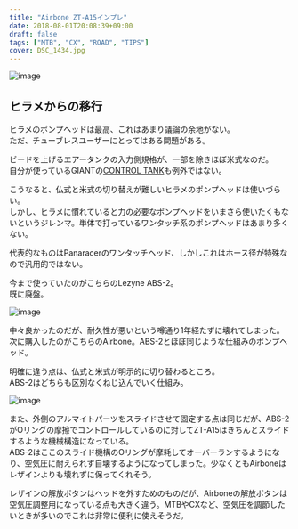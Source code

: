 ```yaml
---
title: "Airbone ZT-A15インプレ"
date: 2018-08-01T20:08:39+09:00
draft: false
tags: ["MTB", "CX", "ROAD", "TIPS"]
cover: DSC_1434.jpg
---
```


![image](DSC_1434.jpg)

## ヒラメからの移行

ヒラメのポンプヘッドは最高、これはあまり議論の余地がない。  
ただ、チューブレスユーザーにとってはある問題がある。

ビードを上げるエアータンクの入力側規格が、一部を除きほぼ米式なのだ。  
自分が使っているGIANTの[CONTROL TANK](https://www.giant.co.jp/giant18/acc_datail.php?p_id=A0000520)も例外ではない。

こうなると、仏式と米式の切り替えが難しいヒラメのポンプヘッドは使いづらい。  
しかし、ヒラメに慣れていると力の必要なポンプヘッドをいまさら使いたくもないというジレンマ。単体で打っているワンタッチ系のポンプヘッドはあまり多くない。

代表的なものはPanaracerのワンタッチヘッド、しかしこれはホース径が特殊なので汎用的ではない。

<LinkBox isAmazonLink url="https://www.amazon.co.jp/dp/B01EKOVX1G/" />

今まで使っていたのがこちらのLezyne ABS-2。  
既に廃盤。

![image](DSC_1433.jpg)

中々良かったのだが、耐久性が悪いという噂通り1年経たずに壊れてしまった。  
次に購入したのがこちらのAirbone。ABS-2とほぼ同じような仕組みのポンプヘッド。

<LinkBox isAmazonLink url="https://www.amazon.co.jp/dp/B072LTF86P/" />

明確に違う点は、仏式と米式が明示的に切り替わるところ。  
ABS-2はどちらも区別なくねじ込んでいく仕組み。

![image](DSC_1431.jpg)

また、外側のアルマイトパーツをスライドさせて固定する点は同じだが、ABS-2がOリングの摩擦でコントロールしているのに対してZT-A15はきちんとスライドするような機械構造になっている。  
ABS-2はここのスライド機構のOリングが摩耗してオーバーランするようになり、空気圧に耐えられず自壊するようになってしまった。少なくともAirboneはレザインよりも壊れずに保ってくれそう。

レザインの解放ボタンはヘッドを外すためのものだが、Airboneの解放ボタンは空気圧調整用になっている点も大きく違う。MTBやCXなど、空気圧を調節したいときが多いのでこれは非常に便利に使えそうだ。

<LinkBox isAmazonLink url="https://www.amazon.co.jp/dp/B01G1O3JCY/" />
